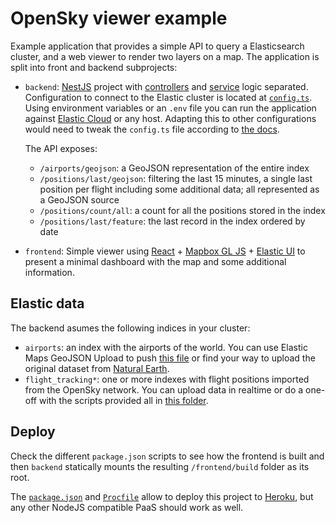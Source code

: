 # OpenSky viewer example

Example application that provides a simple API to query a Elasticsearch cluster, and a web viewer to render two layers on a map. The application is split into front and backend subprojects:

* `backend`: [NestJS](https://nestjs.com/) project with [controllers](./backend/src/controllers.ts) and [service](./backend/src/services.ts) logic separated. Configuration to connect to the Elastic cluster is located at [`config.ts`](./backend/src/config.ts). Using environment variables or an `.env` file you can run the application against [Elastic Cloud](https://cloud.elastic.co/) or any host. Adapting this to other configurations would need to tweak the `config.ts` file according to [the docs](https://www.elastic.co/guide/en/elasticsearch/client/javascript-api/current/client-configuration.html).

  The API exposes:
  
  * `/airports/geojson`: a GeoJSON representation of the entire index
  * `/positions/last/geojson`: filtering the last 15 minutes, a single last position per flight including some additional data; all represented as a GeoJSON source
  * `/positions/count/all`: a count for all the positions stored in the index
  * `/positions/last/feature`: the last record in the index ordered by date

* `frontend`: Simple viewer using [React](https://reactjs.org/) + [Mapbox GL JS](https://docs.mapbox.com/mapbox-gl-js) + [Elastic UI](https://elastic.github.io/eui/#/) to present a minimal dashboard with the map and some additional information.


## Elastic data

The backend asumes the following indices in your cluster:

* `airports`: an index with the airports of the world. You can use Elastic Maps GeoJSON Upload to push [this file](https://github.com/jsanz/wecode20/blob/master/lab/airports/airports.geo.json) or find your way to upload the original dataset from [Natural Earth](https://www.naturalearthdata.com/downloads/10m-cultural-vectors/airports/).
* `flight_tracking*`: one or more indexes with flight positions imported from the OpenSky network. You can upload data in realtime or do a one-off with the scripts provided all in [this folder](https://github.com/jsanz/wecode20/tree/master/lab/opensky-loader).

## Deploy

Check the different `package.json` scripts to see how the frontend is built and then `backend` statically mounts the resulting `/frontend/build` folder as its root.

The [`package.json`](./package.json) and [`Procfile`](./Procfile) allow to deploy this project to [Heroku](https://www.heroku.com/), but any other NodeJS compatible PaaS should work as well.
